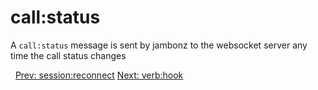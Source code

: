 # call:status

A `call:status` message is sent by jambonz to the websocket server any time the call status changes


<p class="flex">
<span>&nbsp;</span>
<a href="/docs/ws/session-reconnect">Prev: session:reconnect</a>
<a href="/docs/ws/verb-hook">Next: verb:hook</a>
</p>
